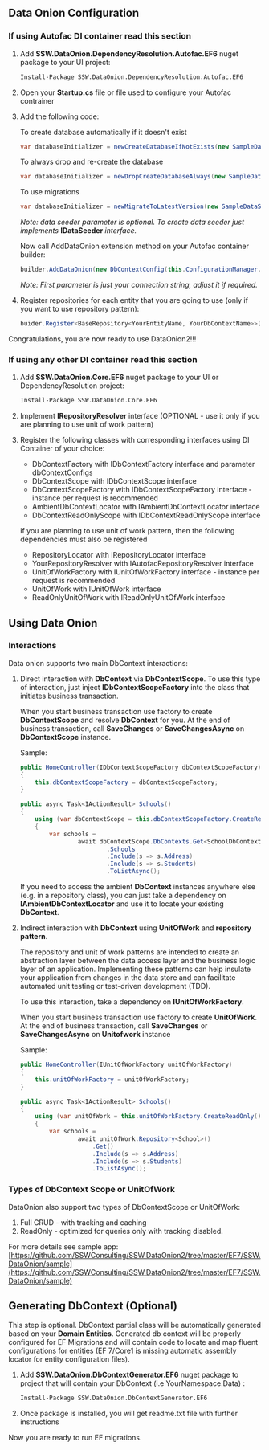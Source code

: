 ## Data Onion Configuration

### If using Autofac DI container read this section

1. Add **SSW.DataOnion.DependencyResolution.Autofac.EF6** nuget package to your UI project:
    
	```sh
    Install-Package SSW.DataOnion.DependencyResolution.Autofac.EF6
    ```

2. Open your **Startup.cs** file or file used to configure your Autofac contrainer
3. Add the following code:

    To create database automatically if it doesn't exist

    ```cs
    var databaseInitializer = newCreateDatabaseIfNotExists(new SampleDataSeeder());
    ```

    To always drop and re-create the database

    ```cs
    var databaseInitializer = newDropCreateDatabaseAlways(new SampleDataSeeder());
    ```
    
	To use migrations
    
	```cs
    var databaseInitializer = newMigrateToLatestVersion(new SampleDataSeeder());
    ```
    _Note: data seeder parameter is optional. To create data seeder just implements_ **IDataSeeder** _interface._
    
    Now call AddDataOnion extension method on your Autofac container builder:
    
	```cs
    builder.AddDataOnion(new DbContextConfig(this.ConfigurationManager.ConnectionStrings["YourConnectionString"].ConnectionString, typeof(YourDbContextType), databaseInitializer));
    ```
    _Note: First parameter is just your connection string, adjust it if required._

4. Register repositories for each entity that you are going to use (only if you want to use repository pattern):
    
	```cs
    buider.Register<BaseRepository<YourEntityName, YourDbContextName>>().As<IRepository<YourEntityName>>();
    ```

Congratulations, you are now ready to use DataOnion2!!!

### If using any other DI container read this section

1. Add **SSW.DataOnion.Core.EF6** nuget package to your UI or DependencyResolution project:
    
	```sh
    Install-Package SSW.DataOnion.Core.EF6
	```

2. Implement **IRepositoryResolver** interface (OPTIONAL - use it only if you are planning to use unit of work pattern)

3. Register the following classes with corresponding interfaces using DI Container of your choice:	

	* DbContextFactory with IDbContextFactory interface and parameter dbContextConfigs
	* DbContextScope with IDbContextScope interface
	* DbContextScopeFactory with IDbContextScopeFactory interface - instance per request is recommended
	* AmbientDbContextLocator with IAmbientDbContextLocator interface
	* DbContextReadOnlyScope with IDbContextReadOnlyScope interface
	
	if you are planning to use unit of work pattern, then the following dependencies must also be registered
	
	* RepositoryLocator with IRepositoryLocator interface
	* YourRepositoryResolver with IAutofacRepositoryResolver interface 
	* UnitOfWorkFactory with IUnitOfWorkFactory interface - instance per request is recommended
	* UnitOfWork with IUnitOfWork interface
	* ReadOnlyUnitOfWork with IReadOnlyUnitOfWork interface

## Using Data Onion

### Interactions

Data onion supports two main DbContext interactions:

1. Direct interaction with **DbContext** via **DbContextScope**. To use this type of interaction, just inject **IDbContextScopeFactory** into the class that initiates business transaction.

    When you start business transaction use factory to create **DbContextScope** and resolve **DbContext** for you. At the end of business transaction, call **SaveChanges** or **SaveChangesAsync** on **DbContextScope** instance.
    
    Sample:
    ```cs
    public HomeController(IDbContextScopeFactory dbContextScopeFactory)
    {
        this.dbContextScopeFactory = dbContextScopeFactory;
    }
    
    public async Task<IActionResult> Schools()
    {
        using (var dbContextScope = this.dbContextScopeFactory.CreateReadOnly())
        {
            var schools =
                    await dbContextScope.DbContexts.Get<SchoolDbContext>()
                            .Schools
                            .Include(s => s.Address)
                            .Include(s => s.Students)
                            .ToListAsync();
    ```
    If you need to access the ambient  **DbContext** instances anywhere else (e.g. in a repository class), you can just take a dependency on **IAmbientDbContextLocator** and use it to locate your existing **DbContext**.

2. Indirect interaction with **DbContext** using **UnitOfWork** and **repository pattern**. 

    The repository and unit of work patterns are intended to create an abstraction layer between the data access layer and the business logic layer of an application. Implementing these patterns can help insulate your application from changes in the data store and can facilitate automated unit testing or test-driven development (TDD).

    To use this interaction, take a dependency on **IUnitOfWorkFactory**.

    When you start business transaction use factory to create **UnitOfWork**. At the end of business transaction, call **SaveChanges** or **SaveChangesAsync** on **Unitofwork** instance

    Sample:
    ```cs
    public HomeController(IUnitOfWorkFactory unitOfWorkFactory)
    {
        this.unitOfWorkFactory = unitOfWorkFactory;
    }

    public async Task<IActionResult> Schools()
    {
        using (var unitOfWork = this.unitOfWorkFactory.CreateReadOnly())
        {
            var schools =
                    await unitOfWork.Repository<School>()
                        .Get()
                        .Include(s => s.Address)
                        .Include(s => s.Students)
                        .ToListAsync();
    ```

### Types of DbContext Scope or UnitOfWork

DataOnion also support two types of DbContextScope or UnitOfWork:

1. Full CRUD - with tracking and caching
2. ReadOnly - optimized for queries only with tracking disabled.

For more details see sample app: [https://github.com/SSWConsulting/SSW.DataOnion2/tree/master/EF7/SSW.DataOnion/sample](https://github.com/SSWConsulting/SSW.DataOnion2/tree/master/EF7/SSW.DataOnion/sample)


## Generating DbContext (Optional)

This step is optional. DbContext partial class will be automatically generated based on your **Domain Entities**. Generated db context will be properly configured for EF Migrations and will contain code to locate and map fluent configurations for entities (EF 7/Core1 is missing automatic assembly locator for entity configuration files).

1. Add **SSW.DataOnion.DbContextGenerator.EF6** nuget package to project that will contain your DbContext (i.e YourNamespace.Data) :

    ```sh
    Install-Package SSW.DataOnion.DbContextGenerator.EF6
    ```
2. Once package is installed, you will get readme.txt file with further instructions

Now you are ready to run EF migrations.

